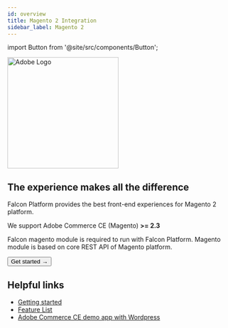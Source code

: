 ```yaml
---
id: overview
title: Magento 2 Integration
sidebar_label: Magento 2
---
```

import Button from '@site/src/components/Button';

<a href="https://magento.com/" rel="noreferrer noopener" target="_blank" aria-label="visit the Adobe site" className="brighten">
  <img src="/docs/img/docs/platform/adobe-logo.svg" alt="Adobe Logo" width="250"/>
</a>

## The experience makes all the difference

Falcon Platform provides the best front-end experiences for Magento 2 platform.

We support Adobe Commerce CE (Magento) **>= 2.3**

Falcon magento module is required to run with Falcon Platform.
Magento module is based on core REST API of Magento platform.

<Button variant="contained" size="medium" href="/docs/integrations/adobe/getting-started">
  Get started →
</Button>
<div className="mb60"></div>

## Helpful links

- [Getting started](/docs/integrations/adobe/getting-started)
- [Feature List](/docs/integrations/adobe/features)
- [Adobe Commerce CE demo app with Wordpress](https://v3demo1.deity.io/)

